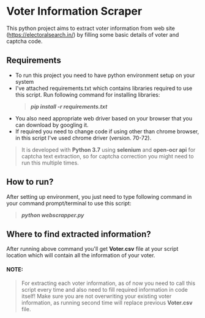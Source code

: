 # Voter Information Scraper

This python project aims to extract voter information from web site (https://electoralsearch.in/) by filling some basic details of voter and captcha code.


## Requirements

 - To run this project you need to have python environment setup on your
   system
 - I've attached requirements.txt which contains libraries required to
   use this script. Run following command for installing libraries:
   >***pip install -r requirements.txt***
  -  You also need appropriate web driver based on your browser that you can download by googling it.
- If required you need to change code if using other than chrome browser, in this script I've used chrome driver (version. 70-72).

>It is developed with **Python 3.7** using **selenium** and **open-ocr api** for captcha text extraction, so for captcha correction you might need to run this multiple times.

## How to run?

After setting up environment, you just need to type following command in your command prompt/terminal to use this script:
> ***python webscrapper.py***

## Where to find extracted information?

After running above command you'll get **Voter.csv** file at your script location which will contain all the information of your voter.

#### NOTE:

>For extracting each voter information, as of now you need to call this script every time and also need to fill required information in code itself!
>Make sure you are not overwriting your existing voter information, as running second time will replace previous **Voter.csv** file.








